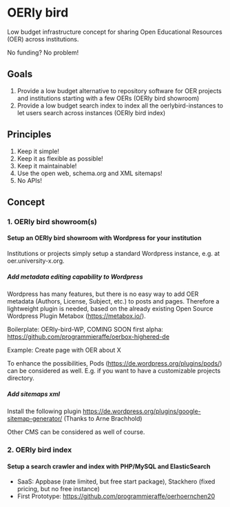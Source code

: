 # OERly bird
Low budget infrastructure concept for sharing Open Educational Resources (OER) across institutions.

No funding? No problem!

## Goals
1. Provide a low budget alternative to repository software for OER projects and institutions starting with a few OERs (OERly bird showroom)
2. Provide a low budget search index to index all the oerlybird-instances to let users search across instances (OERly bird index)

## Principles
1. Keep it simple!
2. Keep it as flexible as possible!
3. Keep it maintainable!
4. Use the open web, schema.org and XML sitemaps!
5. No APIs!

## Concept

### 1. OERly bird showroom(s)

#### Setup an OERly bird showroom with Wordpress for your institution
Institutions or projects simply setup a standard Wordpress instance, e.g. at oer.university-x.org. 

##### Add metadata editing capability to Wordpress
Wordpress has many features, but there is no easy way to add OER metadata (Authors, License, Subject, etc.) to posts and pages. Therefore a lightweight plugin is needed, based on the already existing Open Source Wordpress Plugin Metabox (https://metabox.io/).

Boilerplate: OERly-bird-WP, COMING SOON
first alpha: https://github.com/programmieraffe/oerbox-highered-de

Example: Create page with OER about X

To enhance the possibilities, Pods (https://de.wordpress.org/plugins/pods/) can be considered as well. E.g. if you want to have a customizable projects directory.

##### Add sitemaps xml

Install the following plugin
https://de.wordpress.org/plugins/google-sitemap-generator/ (Thanks to Arne Brachhold)

Other CMS can be considered as well of course. 

### 2. OERly bird index

#### Setup a search crawler and index with PHP/MySQL and ElasticSearch

- SaaS: Appbase (rate limited, but free start package), Stackhero (fixed pricing, but no free instance)
- First Prototype: https://github.com/programmieraffe/oerhoernchen20

